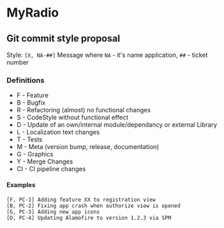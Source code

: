 # MyRadio


## Git commit style proposal
Style: `[X, NA-##]` Message  where `NA` - it's name application, `##` - ticket number

### Definitions 
* F - Feature
* B - Bugfix
* R - Refactoring (almost) no functional changes
* S - CodeStyle without functional effect
* D - Update of an own/internal module/dependancy or external Library
* L - Localization text changes
* T - Tests
* M - Meta (version bump, release, documentation)
* G - Graphics
* Y - Merge Changes
* CI - CI pipeline changes

#### Examples
```
[F, PC-1] Adding feature XX to registration view
[B, PC-2] Fixing app crash when authorize view is opened
[G, PC-3] Adding new app icons
[D, PC-4] Updating Alamofire to version 1.2.3 via SPM 
```
